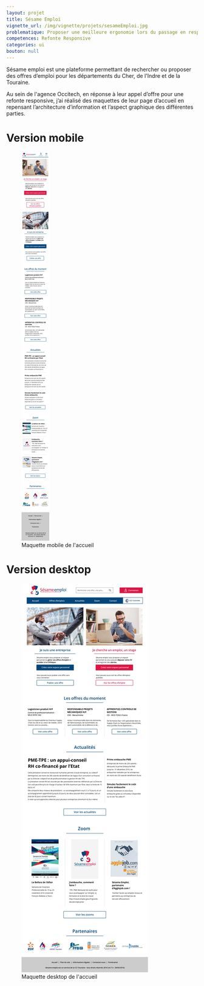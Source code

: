```yaml
---
layout: projet
title: Sésame Emploi
vignette_url: /img/vignette/projets/sesameEmploi.jpg
problematique: Proposer une meilleure ergonomie lors du passage en responsive.
competences: Refonte Responsive
categories: ui
bouton: null
---
```


Sésame emploi est une plateforme permettant de rechercher ou proposer des offres d’emploi pour les départements du Cher, de l'Indre et de la Touraine.

Au sein de l'agence Occitech, en réponse à leur appel d’offre pour une refonte responsive, j’ai réalisé des maquettes de leur page d’accueil en repensant l’architecture d’information et l’aspect graphique des différentes parties.



# Version mobile

<figure>
  <img src="../img/projets/sesame_emploi/mobile.jpg" alt="Version Mobile du site Sésame Emploi">
  <figcaption> Maquette mobile de l'accueil </figcaption>
</figure>

# Version desktop

<figure>
  <img src="../img/projets/sesame_emploi/desktop.jpg" alt="Version Desktop du site Sésame Emploi">
  <figcaption> Maquette desktop de l'accueil </figcaption>
</figure>
